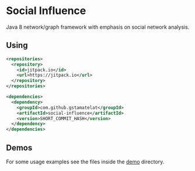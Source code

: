 # Social Influence

Java 8 network/graph framework with emphasis on social network analysis.

## Using

```xml
<repositories>
  <repository>
    <id>jitpack.io</id>
    <url>https://jitpack.io</url>
  </repository>
</repositories>
```

```xml
<dependencies>
  <dependency>
    <groupId>com.github.gstamatelat</groupId>
    <artifactId>social-influence</artifactId>
    <version>SHORT_COMMIT_HASH</version>
  </dependency>
</dependencies>
```

## Demos

For some usage examples see the files inside the
[demo](demo/src) directory.
